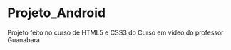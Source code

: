# Projeto_Android
 Projeto feito no curso de HTML5 e CSS3 do Curso em video do professor Guanabara


